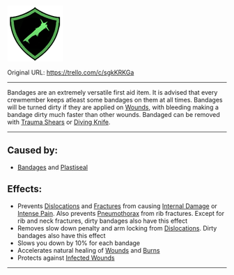 ![bandage.png\|200](./Bandaged%20-%20Attachments/6718845db30472d958dd7e77.png)

Original URL: https://trello.com/c/sgkKRKGa

---

Bandages are an extremely versatile first aid item. It is advised that every crewmember keeps atleast some bandages on them at all times. Bandages will be turned dirty if they are applied on [Wounds](archived/Wounds.md), with bleeding making a bandage dirty much faster than other wounds. Bandaged can be removed with [Trauma Shears](../Items/Trauma%20Shears.md) or [Diving Knife](../Items/Diving%20Knife.md).

---

## Caused by:

- [Bandages](../Items/Bandages.md) and [Plastiseal](../Items/Plastiseal.md)

## Effects:

- Prevents [Dislocations](../Bones/Dislocations.md) and [Fractures](../Bones/Fractures.md) from causing [Internal Damage](archived/Internal%20Damage.md) or  [Intense Pain](../Symptoms/Intense%20Pain.md). Also prevents [Pneumothorax](../Lungs/Pneumothorax.md) from rib fractures. Except for rib and neck fractures, dirty bandages also have this effect
- Removes slow down penalty and arm locking from [Dislocations](../Bones/Dislocations.md). Dirty bandages also have this effect
- Slows you down by 10% for each bandage
- Accelerates natural healing of [Wounds](archived/Wounds.md) and [Burns](Burns.md)
- Protects against [Infected Wounds](Infected%20Wounds.md)

---

